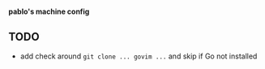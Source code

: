 #### pablo's machine config

## TODO
  - add check around `git clone ... govim ...` and skip if Go not installed
